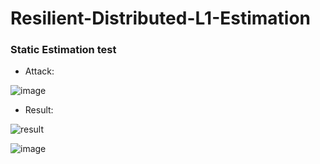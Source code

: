 # Resilient-Distributed-L1-Estimation

### Static Estimation test
- Attack:

![image](https://github.com/ZYblend/Resilient-Distributed-L1-Estimation/assets/36635562/8bb1585c-dd6f-48e3-89e6-97fe001a9299)


- Result:
  
![result](https://github.com/ZYblend/Resilient-Distributed-L1-Estimation/assets/36635562/1f56e8a0-d5e9-4f90-8cb5-426e7734d2da)

![image](https://github.com/ZYblend/Resilient-Distributed-L1-Estimation/assets/36635562/a162247e-41cc-4ef1-bea2-669a3634bde7)
